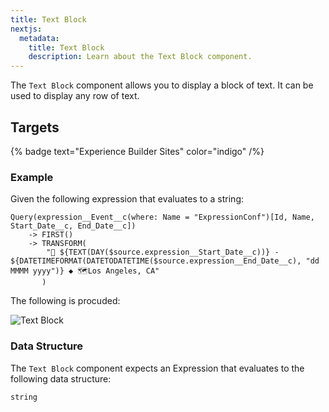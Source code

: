 ```yaml
---
title: Text Block
nextjs:
  metadata:
    title: Text Block
    description: Learn about the Text Block component.
---
```


The `Text Block` component allows you to display a block of text. It can be used
to display any row of text.

## Targets

{% badge text="Experience Builder Sites" color="indigo" /%}

### Example

Given the following expression that evaluates to a string:

```
Query(expression__Event__c(where: Name = "ExpressionConf")[Id, Name, Start_Date__c, End_Date__c])
    -> FIRST()
    -> TRANSFORM(
        "📅 ${TEXT(DAY($source.expression__Start_Date__c))} - ${DATETIMEFORMAT(DATETODATETIME($source.expression__End_Date__c), "dd MMMM yyyy")} ◆ 🗺️Los Angeles, CA"     
       )
````

The following is procuded:

![Text Block](./../../assets/components/textBlock/textBlock.png)

### Data Structure

The `Text Block` component expects an Expression that evaluates to the following
data structure:

```
string
```

